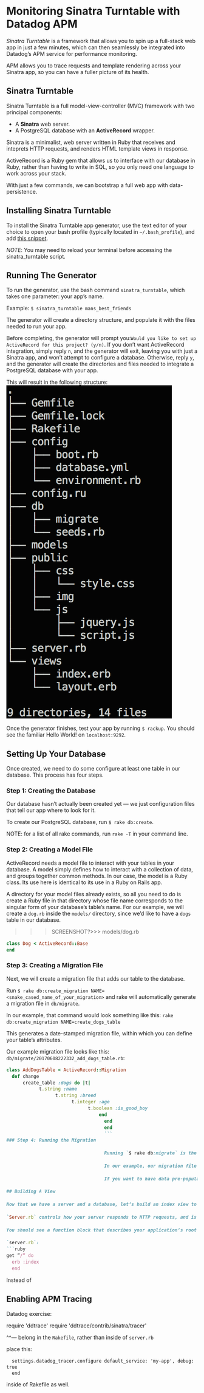 # Monitoring Sinatra Turntable with Datadog APM

*Sinatra Turntable* is a framework that allows you to spin up a full-stack web app in just a few minutes, which can then seamlessly be integrated into Datadog’s APM service for performance monitoring.

APM allows you to trace requests and template rendering across your Sinatra app, so you can have a fuller picture of its health.

## Sinatra Turntable

Sinatra Turntable is a full model-view-controller (MVC) framework with two principal components:

- A **Sinatra** web server.
- A PostgreSQL database with an **ActiveRecord** wrapper.


Sinatra is a minimalist, web server written in Ruby that receives and inteprets HTTP requests, and renders HTML template views in response.

ActiveRecord is a Ruby gem that allows us to interface with our database in Ruby, rather than having to write in SQL, so you only need one language to work across your stack.

With just a few commands, we can bootstrap a full web app with data-persistence.

## Installing Sinatra Turntable

  To install the Sinatra Turntable app generator, use the text editor of your choice to open your bash  profile (typically located in `~/.bash_profile`), and add [this snippet](https://gist.github.com/schmartmann/7384d6e8a73657152778dc4d0936f28b).

  *NOTE*: You may need to reload your terminal before accessing the sinatra_turntable script.

## Running The Generator

To run the generator, use the bash command `sinatra_turntable`, which takes one parameter: your app’s name.

Example:
`$ sinatra_turntable mans_best_friends`

The generator will create a directory structure, and populate it with the files needed to run your app.

Before completing, the generator will prompt you:`Would you like to set up ActiveRecord for this project? (y/n)`. If you don’t want ActiveRecord integration, simply reply `n`, and the generator will exit, leaving you with just a Sinatra app, and won’t attempt to configure a database. Otherwise, reply `y`, and the generator will create the directories and files needed to integrate a PostgreSQL database with your app.

This will result in the following structure:
![](tree.png)

Once the generator finishes, test your app by running `$ rackup`. You should see the familiar Hello World! on `localhost:9292`.

## Setting Up Your Database

Once created, we need to do some configure at least one table in our database. This process has four steps.

### Step 1: Creating the Database

Our database hasn’t actually been created yet — we just configuration files that tell our app where to look for it.

To create our PostgreSQL database, run `$ rake db:create`.

NOTE: for a list of all rake commands, run `rake -T` in your command line.

### Step 2: Creating a Model File

ActiveRecord needs a model file to interact with your tables in your database. A model simply defines how to interact with a collection of data, and groups together common methods. In our case, the model is a Ruby class. Its use here is identical to its use in a Ruby on Rails app.  

A directory for your model files already exists, so all you need to do is create a Ruby file in that directory whose file name corresponds to the singular form of your database’s table’s name. For our example, we will create a `dog.rb` inside the `models/` directory, since we’d like to have a `dogs` table in our database.

>>>SCREENSHOT?>>>
models/dog.rb
```ruby
class Dog < ActiveRecord::Base
end
```
### Step 3: Creating a Migration File

Next, we will create a migration file that adds our table to the database.

Run `$ rake db:create_migration NAME=<snake_cased_name_of_your_migration>` and rake will automatically generate a migration file in `db/migrate`.

In our example, that command would look something like this:
`rake db:create_migration NAME=create_dogs_table`

This generates a date-stamped migration file, within which you can define your table’s attributes.

Our example migration file looks like this:
`db/migrate/20170608222332_add_dogs_table.rb`:
```ruby
class AddDogsTable < ActiveRecord::Migration
  def change
      create_table :dogs do |t|
            t.string :name
                  t.string :breed
                        t.integer :age
                              t.boolean :is_good_boy
                                  end
                                    end
                                    end
                                    ```
### Step 4: Running the Migration

                                    Running `$ rake db:migrate` is the final step in setting up your database, and runs the migration file to make any additions or alternations to your database’s tables. Notice there is now a `schema.rb` file, that describes your tables, and lists the date of the most recent migration.

                                    In our example, our migration file creates a `dogs` table, and our `models/dog.rb` file allows us to access it via the `Dog` object in our Sinatra app.

                                    If you want to have data pre-populated in your database, just add that data to `db/seeds.rb`, and run `rake db:seed` to seed your database.

## Building A View

Now that we have a server and a database, let’s build an index view to make sure the two are communicating correctly.

`Server.rb` controls how your server responds to HTTP requests, and is where your routes live.

You should see a function block that describes your application’s root `/`:

`server.rb`:
```ruby
get “/“ do
  erb :index
  end
  ```

  Instead of   

## Enabling APM Tracing

Datadog exercise:

require 'ddtrace'
require 'ddtrace/contrib/sinatra/tracer'

^^— belong in the `Rakefile`, rather than inside of `server.rb`

place this:
```configure do
  settings.datadog_tracer.configure default_service: 'my-app', debug: true
  end
  ```
  inside of Rakefile as well.
